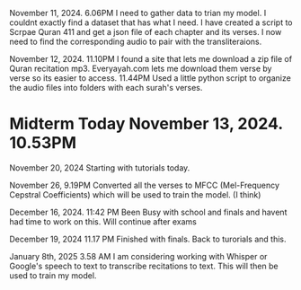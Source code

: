 November 11, 2024. 6.06PM
I need to gather data to trian my model. I couldnt exactly find a dataset that has what I need. I have created a script to Scrpae Quran 411 and get a json file of each chapter and its verses. I now need to find the corresponding audio to pair with the transliteraions.

November 12, 2024. 11.10PM
I found a site that lets me download a zip file of Quran recitation mp3. Everyayah.com lets me download them verse by verse so its easier to access.
11.44PM
Used a little python script to organize the audio files into folders with each surah's verses.

# Midterm Today November 13, 2024. 10.53PM

November 20, 2024
Starting with tutorials today.

November 26, 9.19PM
Converted all the verses to MFCC (Mel-Frequency Cepstral Coefficients) which will be used to train the model. (I think)

December 16, 2024. 11:42 PM
Been Busy with school and finals and havent had time to work on this.
Will continue after exams

December 19, 2024 11.17 PM
Finished with finals. Back to turorials and this.

January 8th, 2025 3.58 AM
I am considering working with Whisper or Google's speech to text to transcribe recitations to text. 
This will then be used to train my model.
